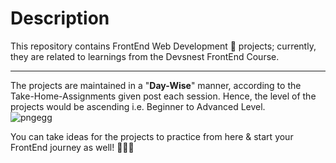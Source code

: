 # Description

This repository contains FrontEnd Web Development 🎨 projects; currently, they are related to learnings from the Devsnest FrontEnd Course.

---

The projects are maintained in a "**Day-Wise**" manner, according to the Take-Home-Assignments given post each session. Hence, the level of the projects would be ascending i.e. Beginner to Advanced Level.\
![pngegg](https://user-images.githubusercontent.com/81289215/126048138-9acf9ab9-183f-433a-8413-35f7e681e798.png)

You can take ideas for the projects to practice from here & start your FrontEnd journey as well! 🙋🏽‍♂️
